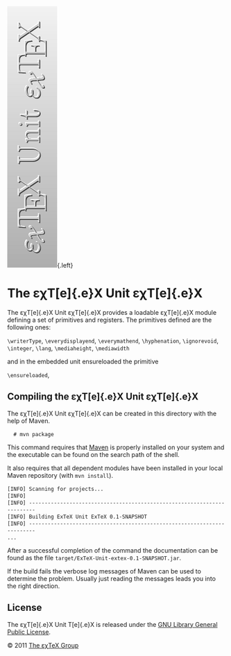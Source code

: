 ![](src/images/ExTeX-Unit-ExTeX-side.png){.left}

The εχT[e]{.e}X Unit εχT[e]{.e}X
================================

The εχT[e]{.e}X Unit εχT[e]{.e}X provides a loadable εχT[e]{.e}X module
defining a set of primitives and registers. The primitives defined are
the following ones:

`\writerType`, `\everydisplayend`, `\everymathend`, `\hyphenation`,
`\ignorevoid`, `\integer`, `\lang`, `\mediaheight`, `\mediawidth`

and in the embedded unit ensureloaded the primitive

`\ensureloaded`,

Compiling the εχT[e]{.e}X Unit εχT[e]{.e}X
------------------------------------------

The εχT[e]{.e}X Unit εχT[e]{.e}X can be created in this directory with
the help of Maven.

      # mvn package

This command requires that [Maven](http://maven.apache.org) is properly
installed on your system and the executable can be found on the search
path of the shell.

It also requires that all dependent modules have been installed in your
local Maven repository (with `mvn install`).

``` {.output}
[INFO] Scanning for projects...
[INFO]                                                                         
[INFO] ------------------------------------------------------------------------
[INFO] Building ExTeX Unit ExTeX 0.1-SNAPSHOT
[INFO] ------------------------------------------------------------------------
...
```

After a successful completion of the command the documentation can be
found as the file `target/ExTeX-Unit-extex-0.1-SNAPSHOT.jar`.

If the build fails the verbose log messages of Maven can be used to
determine the problem. Usually just reading the messages leads you into
the right direction.

License
-------

The εχT[e]{.e}X Unit T[e]{.e}X is released under the [GNU Library
General Public License](LICENSE.html).

© 2011 [The εχTeX Group](mailto:extex@dante.de)
